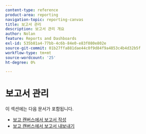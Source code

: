 ```yaml
---
content-type: reference
product-area: reporting
navigation-topic: reporting-canvas
title: 보고서 관리
description: 보고서 관리 개요
author: Nolan
feature: Reports and Dashboards
exl-id: 535b81a4-77bb-4c6b-84e0-e83f080e802e
source-git-commit: 01b27ffa881dae44c0f9d84f9a4853c4b4d32b5f
workflow-type: tm+mt
source-wordcount: '25'
ht-degree: 0%

---
```



# 보고서 관리

이 섹션에는 다음 문서가 포함됩니다.

* [보고 캔버스에서 보고서 작성](../../../reports-and-dashboards/reporting-canvas/manage-reports/build-report.md)
* [보고 캔버스에서 보고서 내보내기](../../../reports-and-dashboards/reporting-canvas/manage-reports/export-report.md)
